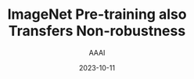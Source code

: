 ---
layout: seminar-post
title: "ImageNet Pre-training also Transfers Non-robustness"
subtitle: 'AAAI'
categories: "Computer Vision"
tags: [Representation]
date: 2023-10-11
pdf_url: 'https://drive.google.com/file/d/134kgY2jNxhFFa6ndgYD6czQ5Nw9qsLQI/preview'
---